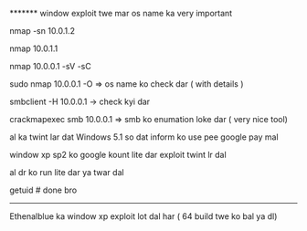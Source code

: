******* window exploit twe mar os name ka very important

nmap -sn 10.0.1.2

nmap 10.0.1.1  

nmap 10.0.0.1 -sV -sC

sudo nmap 10.0.0.1 -O   =>  os name ko check dar ( with details )

smbclient -H 10.0.0.1  -> check kyi dar

crackmapexec smb 10.0.0.1   => smb ko enumation loke dar  ( very nice tool)

al ka twint lar dat Windows 5.1 so dat inform ko use pee google pay mal

window xp sp2 ko google kount lite dar exploit twint lr dal

al dr ko run lite dar ya twar dal

getuid   # done bro

----


Ethenalblue ka window xp exploit lot dal har ( 64 build twe ko bal ya dl)




